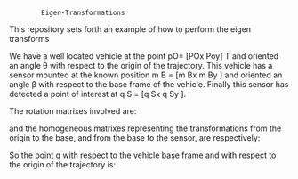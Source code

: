 ﻿			Eigen-Transformations

This repository sets forth an example of how to perform the eigen transforms

We have a well located vehicle at the point pO= [POx Poy] T and oriented an angle θ with respect to the origin of the trajectory. This vehicle has a sensor mounted at the known position m B = [m Bx m By ] and oriented an angle β with respect to the base frame of the vehicle. Finally this sensor has detected a point of interest at q S = [q Sx q Sy ].























The rotation matrixes involved are:



and the homogeneous matrixes representing the transformations from the origin to the
base, and from the base to the sensor, are respectively:



So the point q with respect to the vehicle base frame and with respect to the origin of the trajectory is:

